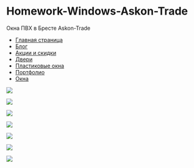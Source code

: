 # Homework-Windows-Askon-Trade
Окна ПВХ в Бресте Askon-Trade

+ [Главная страница](https://verespro.github.io/Homework-Windows-Askon-Trade)
+ [Блог](https://verespro.github.io/Homework-Windows-Askon-Trade/blog)
+ [Акции и скидки](https://verespro.github.io/Homework-Windows-Askon-Trade/discounts)
+ [Двери](https://verespro.github.io/Homework-Windows-Askon-Trade/doors)
+ [Пластиковые окна](https://verespro.github.io/Homework-Windows-Askon-Trade/plastic_window)
+ [Портфолио](https://verespro.github.io/Homework-Windows-Askon-Trade/portfolio)
+ [Окна](https://verespro.github.io/Homework-Windows-Askon-Trade/window)


![](images/01.jpg)

![](images/02.png)

![](images/03.jpg)

![](images/04.png)

![](images/05.jpg)

![](images/06.png)

![](images/07.png)